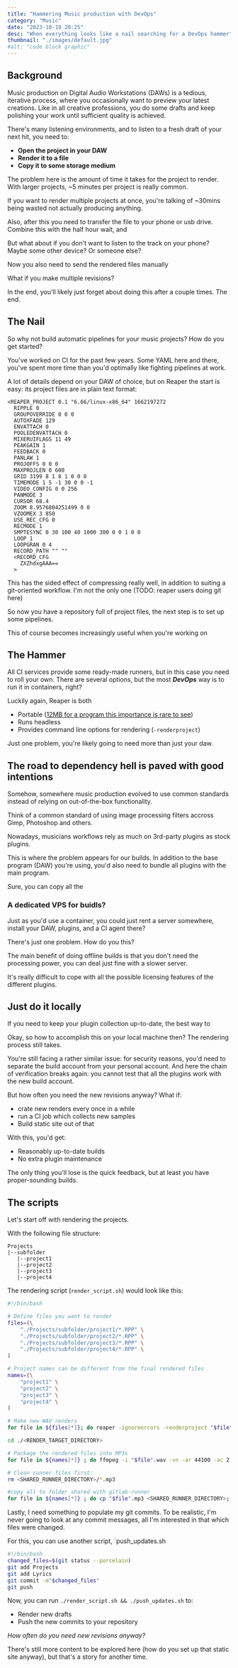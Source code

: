 ```yaml
---
title: "Hammering Music production with DevOps"
category: "Music"
date: "2023-10-19 20:25"
desc: "When everything looks like a nail searching for a DevOps hammer"
thumbnail: "./images/default.jpg"
#alt: "code block graphic"
---
```


## Background

Music production on Digital Audio Workstations (DAWs) is a tedious, iterative process, where you occasionally want to preview your latest creations. Like in all creative professions, you do some drafts and keep polishing your work until sufficient quality is achieved.

There's many listening environments, and to listen to a fresh draft of your next hit, you need to:

- **Open the project in your DAW**
- **Render it to a file**
- **Copy it to some storage medium**

The problem here is the amount of time it takes for the project to render. With larger projects, ~5 minutes per project is really common.

If you want to render multiple projects at once, you're talking of ~30mins being wasted not actually producing anything.

Also, after this you need to transfer the file to your phone or usb drive. Combine this with the half hour wait, and 

But what about if you don't want to listen to the track on your phone? Maybe some other device? Or someone else?

Now you also need to send the rendered files manually

What if you make multiple revisions?

In the end, you'll likely just forget about doing this after a couple times. The end.

## The Nail

So why not build automatic pipelines for your music projects? How do you get started?

You've worked on CI for the past few years. Some YAML here and there, you've spent more time than you'd optimally like fighting pipelines at work.

A lot of details depend on your DAW of choice, but on Reaper the start is easy: its project files are in plain text format:

```reaper
<REAPER_PROJECT 0.1 "6.66/linux-x86_64" 1662197272
  RIPPLE 0
  GROUPOVERRIDE 0 0 0
  AUTOXFADE 129
  ENVATTACH 0
  POOLEDENVATTACH 0
  MIXERUIFLAGS 11 49
  PEAKGAIN 1
  FEEDBACK 0
  PANLAW 1
  PROJOFFS 0 0 0
  MAXPROJLEN 0 600
  GRID 3199 8 1 8 1 0 0 0
  TIMEMODE 1 5 -1 30 0 0 -1
  VIDEO_CONFIG 0 0 256
  PANMODE 3
  CURSOR 68.4
  ZOOM 8.9576804251499 0 0
  VZOOMEX 3 850
  USE_REC_CFG 0
  RECMODE 1
  SMPTESYNC 0 30 100 40 1000 300 0 0 1 0 0
  LOOP 1
  LOOPGRAN 0 4
  RECORD_PATH "" ""
  <RECORD_CFG
    ZXZhdxgAAA==
  >
```

This has the sided effect of compressing really well, in addition to suiting a git-oriented workflow. I'm not the only one (TODO: reaper users doing git here)

So now you have a repository full of project files, the next step is to set up some pipelines.

This of course becomes increasingly useful when you're working on 

## The Hammer

All CI services provide some ready-made runners, but in this case you need to roll your own. There are several options, but the most ***DevOps*** way is to run it in containers, right?

Luckily again, Reaper is both
- Portable ([12MB for a program this importance is rare to see](https://www.reaper.fm/download.php))
- Runs headless
- Provides command line options for rendering (`-renderproject`)

Just one problem, you're likely going to need more than just your daw.

## The road to dependency hell is paved with good intentions

Somehow, somewhere music production evolved to use common standards instead of relying on out-of-the-box functionality.

Think of a common standard of using image processing filters accross Gimp, Photoshop and others.

Nowadays, musicians workflows rely as much on 3rd-party plugins as stock plugins.


This is where the problem appears for our builds. In addition to the base program (DAW) you're using, you'd also need to bundle all plugins with the main program.

Sure, you can copy all the 

### A dedicated VPS for buidls?

Just as you'd use a container, you could just rent a server somewhere, install your DAW, plugins, and a CI agent there?

There's just one problem. How do you  this?

The main benefit of doing offline builds is that you don't need the processing power, you can deal just fine with a slower server.

It's really difficult to cope with all the possible licensing features of the different plugins.

## Just do it locally

If you need to keep your plugin collection up-to-date, the best way to

Okay, so how to accomplish this on your local machine then? The rendering process still takes.

You're still facing a rather similar issue: for security reasons, you'd need to separate the build account from your personal account.
And here the chain of verification breaks again: you cannot test that all the plugins work with the new build account.

But how often you need the new revisions anyway? What if:
- crate new renders every once in a while
- run a CI job which collects new samples
- Build static site out of that

With this, you'd get:
- Reasonably up-to-date builds
- No extra plugin maintenance

The only thing you'll lose is the quick feedback, but at least you have proper-sounding builds.

## The scripts

Let's start off with rendering the projects.

With the following file structure:

```
Projects
|--subfolder
   |--project1
   |--project2
   |--project3
   |--project4

```
The rendering script (`render_script.sh`) would look like this:

```bash
#!/bin/bash

# Define files you want to render
files=(\
    "./Projects/subfolder/project1/*.RPP" \
    "./Projects/subfolder/project2/*.RPP" \
    "./Projects/subfolder/project3/*.RPP" \
    "./Projects/subfolder/project4/*.RPP" \
)

# Project names can be different from the final rendered files
names=(\
    "project1" \
    "project2" \
    "project3" \
    "project4" \
)

# Make new WAV renders
for file in ${files[*]}; do reaper -ignoreerrors -renderproject "$file"; done

cd ./<RENDER_TARGET_DIRECTORY>

# Package the rendered files into MP3s
for file in ${names[*]} ; do ffmpeg -i "$file".wav -vn -ar 44100 -ac 2 -b:a 320k "$file".mp3 -y; done

# Clean runner files first:
rm <SHARED_RUNNER_DIRECTORY>/*.mp3

#copy all to folder shared with gitlab-runner
for file in ${names[*]} ; do cp "$file".mp3 <SHARED_RUNNER_DIRECTORY>; done

```
Lastly, I need something to populate my git commits. To be realistic, I'm never going to look at any commit messages, all I'm interested in that which files were changed.

For this, you can use another script, `push_updates.sh

```bash
#!/bin/bash
changed_files=$(git status --porcelain)
git add Projects
git add Lyrics
git commit -m"$changed_files"
git push
```

Now, you can run `./render_script.sh && ./push_updates.sh` to:

- Render new drafts
- Push the new commits to your repository


*How often do you need new revisions anyway?*

There's still more content to be explored here (how do you set up that static site anyway), but that's a story for another time.
